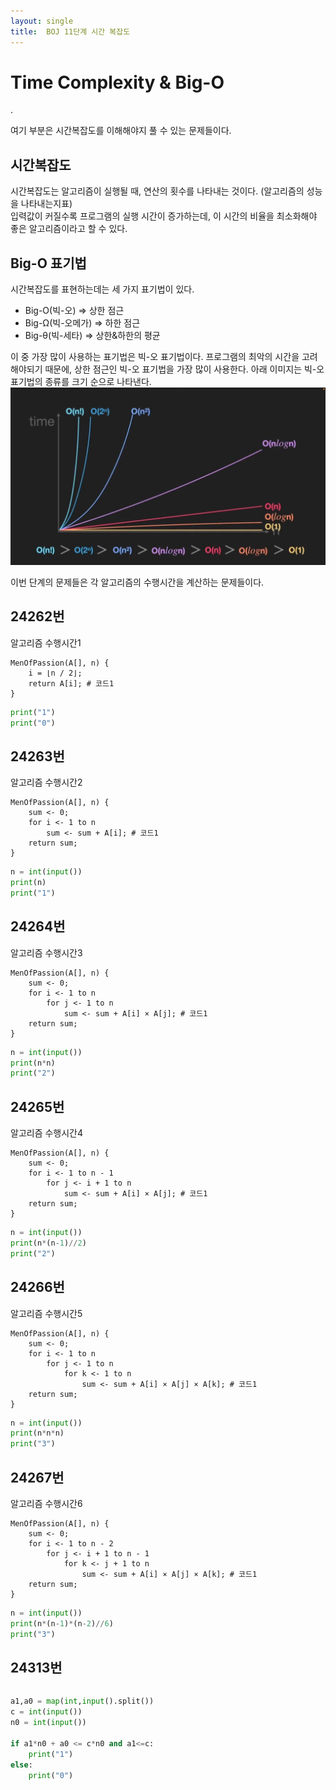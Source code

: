 ```yaml
---
layout: single
title:  BOJ 11단계 시간 복잡도
---
```


# Time Complexity & Big-O
.  

여기 부분은 시간복잡도를 이해해야지 풀 수 있는 문제들이다.  
## 시간복잡도
시간복잡도는 알고리즘이 실행될 때, 연산의 횟수를 나타내는 것이다. (알고리즘의 성능을 나타내는지표)  
입력값이 커질수록 프로그램의 실행 시간이 증가하는데, 이 시간의 비율을 최소화해야 좋은 알고리즘이라고 할 수 있다.  

## Big-O 표기법
시간복잡도를 표현하는데는 세 가지 표기법이 있다.
+ Big-O(빅-오) => 상한 점근
+ Big-Ω(빅-오메가) => 하한 점근
+ Big-θ(빅-세타) => 상한&하한의 평균

이 중 가장 많이 사용하는 표기법은 빅-오 표기법이다. 프로그램의 최악의 시간을 고려해야되기 때문에, 상한 점근인 빅-오 표기법을 가장 많이 사용한다. 아래 이미지는 빅-오 표기법의 종류를 크기 순으로 나타낸다.
![빅오 순서](/assets/big_0.jpg)

이번 단계의 문제들은 각 알고리즘의 수행시간을 계산하는 문제들이다.

## 24262번  
알고리즘 수행시간1
```
MenOfPassion(A[], n) {
    i = ⌊n / 2⌋;
    return A[i]; # 코드1
}
```
```python
print("1")
print("0")
```


## 24263번  
알고리즘 수행시간2
```
MenOfPassion(A[], n) {
    sum <- 0;
    for i <- 1 to n
        sum <- sum + A[i]; # 코드1
    return sum;
}
```
```python
n = int(input())
print(n)
print("1")
```

## 24264번  
알고리즘 수행시간3
```
MenOfPassion(A[], n) {
    sum <- 0;
    for i <- 1 to n
        for j <- 1 to n
            sum <- sum + A[i] × A[j]; # 코드1
    return sum;
}
```
```python
n = int(input())
print(n*n)
print("2")
```

## 24265번  
알고리즘 수행시간4
```
MenOfPassion(A[], n) {
    sum <- 0;
    for i <- 1 to n - 1
        for j <- i + 1 to n
            sum <- sum + A[i] × A[j]; # 코드1
    return sum;
}
```
```python
n = int(input())
print(n*(n-1)//2)
print("2")
```
## 24266번  
알고리즘 수행시간5
```
MenOfPassion(A[], n) {
    sum <- 0;
    for i <- 1 to n
        for j <- 1 to n
            for k <- 1 to n
                sum <- sum + A[i] × A[j] × A[k]; # 코드1
    return sum;
}
```
```python
n = int(input())
print(n*n*n)
print("3")
```
## 24267번  
알고리즘 수행시간6
```
MenOfPassion(A[], n) {
    sum <- 0;
    for i <- 1 to n - 2
        for j <- i + 1 to n - 1
            for k <- j + 1 to n
                sum <- sum + A[i] × A[j] × A[k]; # 코드1
    return sum;
}
```
```python
n = int(input())
print(n*(n-1)*(n-2)//6)
print("3")
```


## 24313번  
```

```
```python
a1,a0 = map(int,input().split())
c = int(input())
n0 = int(input())

if a1*n0 + a0 <= c*n0 and a1<=c:
    print("1")
else:
    print("0")
```

